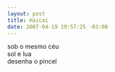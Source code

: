 ```yaml
--- 
layout: post
title: Haicai
date: 2007-04-19 19:57:25 -03:00
---
```


sob o mesmo céu  
sol e lua  
desenha o pincel  
